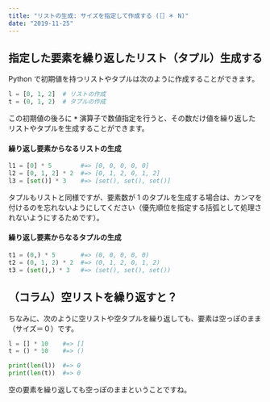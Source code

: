 ```yaml
---
title: "リストの生成: サイズを指定して作成する (［］＊ N)"
date: "2019-11-25"
---
```


指定した要素を繰り返したリスト（タプル）生成する
----

Python で初期値を持つリストやタプルは次のように作成することができます。

```python
l = [0, 1, 2]  # リストの作成
t = (0, 1, 2)  # タプルの作成
```

この初期値の後ろに **`*`** 演算子で数値指定を行うと、その数だけ値を繰り返したリストやタプルを生成することができます。

#### 繰り返し要素からなるリストの生成

```python
l1 = [0] * 5        #=> [0, 0, 0, 0, 0]
l2 = [0, 1, 2] * 2  #=> [0, 1, 2, 0, 1, 2]
l3 = [set()] * 3    #=> [set(), set(), set()]
```

タプルもリストと同様ですが、要素数が 1 のタプルを生成する場合は、カンマを付けるのを忘れないようにしてください（優先順位を指定する括弧として処理されないようにするためです）。

#### 繰り返し要素からなるタプルの生成

```python
t1 = (0,) * 5       #=> (0, 0, 0, 0, 0)
t2 = (0, 1, 2) * 2  #=> (0, 1, 2, 0, 1, 2)
t3 = (set(),) * 3   #=> (set(), set(), set())
```

（コラム）空リストを繰り返すと？
----

ちなみに、次のように空リストや空タプルを繰り返しても、要素は空っぽのまま（サイズ＝０）です。

```python
l = [] * 10    #=> []
t = () * 10    #=> ()

print(len(l))  #=> 0
print(len(t))  #=> 0
```

空の要素を繰り返しても空っぽのままということですね。

